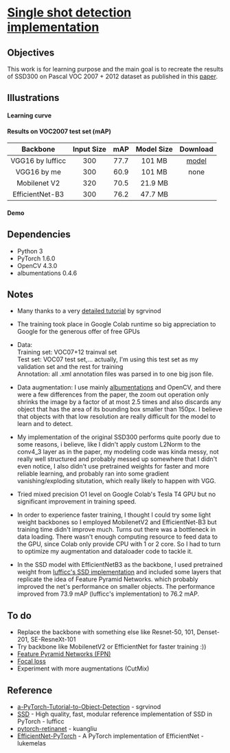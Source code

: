 # [Single shot detection implementation](https://arxiv.org/abs/1512.02325)

## Objectives
This work is for learning purpose and the main goal is to recreate the results of SSD300 on Pascal VOC 2007 + 2012 dataset 
as published in this [paper](https://arxiv.org/abs/1512.02325).

## Illustrations
#### Learning curve

#### Results on VOC2007 test set (mAP)
| Backbone          | Input Size  |   mAP   | Model Size | Download  |
| :---------------: | :----------:| :-----: | :--------: | :-------: |
|  VGG16 by lufficc |     300     |  77.7   |   101 MB   | [model](https://github.com/lufficc/SSD/releases/download/1.2/vgg_ssd300_voc0712.pth)  |
|  VGG16 by me      |     300     |  60.9   |   101 MB   | none      |
|  Mobilenet V2     |     320     |  70.5   |   21.9 MB  |   |
|  EfficientNet-B3  |     300     |  76.2   |   47.7 MB  |   |
 
#### Demo

## Dependencies
* Python 3
* PyTorch 1.6.0
* OpenCV 4.3.0
* albumentations 0.4.6

## Notes
* Many thanks to a very [detailed tutorial](https://github.com/sgrvinod/a-PyTorch-Tutorial-to-Object-Detection) by sgrvinod

* The training took place in Google Colab runtime so big appreciation to Google for the generous offer of free GPUs

* Data:<br>
Training set: VOC07+12 trainval set<br>
Test set: VOC07 test set,... actually, I'm using this test set as my validation set and the rest for training<br>
Annotation: all .xml annotation files was parsed in to one big json file.

* Data augmentation: I use mainly [albumentations](https://github.com/albumentations-team/albumentations) and OpenCV, 
and there were a few differences from the paper, the zoom out operation only shrinks the image by a factor of at most 2.5 times and also discards any object
that has the area of its bounding box smaller than 150px. 
I believe that objects with that low resolution are really difficult for the model to learn and to detect.

* My implementation of the original SSD300 performs quite poorly due to some reasons, i believe, like 
I didn't apply custom L2Norm to the conv4_3 layer as in the paper, 
my modeling code was kinda messy, not really well structured and probably messed up somewhere that I didn't even notice,
I also didn't use pretrained weights for faster and more reliable learning,
and probably ran into some gradient vanishing/exploding situtation, which really likely to happen with VGG.

* Tried mixed precision O1 level on Google Colab's Tesla T4 GPU but no significant improvement in training speed.

* In order to experience faster training, I thought I could try some light weight backbones so I employed MobilenetV2 and EfficientNet-B3 
but training time didn't improve much. Turns out there was a bottleneck in data loading.
There wasn't enough computing resource to feed data to the GPU, since Colab only provide CPU with 1 or 2 core.
So I had to turn to optimize my augmentation and dataloader code to tackle it.

* In the SSD model with EfficientNetB3 as the backbone, I used pretrained weight from 
[lufficc's SSD implementation](https://github.com/lufficc/SSD/tree/master/) and included some layers that replicate the idea of Feature Pyramid Networks.
which probably improved the net's performance on smaller objects. The performance improved from 73.9 mAP (lufficc's implementation) to 76.2 mAP.


## To do
* Replace the backbone with something else like Resnet-50, 101, Denset-201, SE-ResneXt-101 
* Try backbone like MobilenetV2 or EfficientNet for faster training :))
* [Feature Pyramid Networks (FPN)](https://medium.com/@jonathan_hui/understanding-feature-pyramid-networks-for-object-detection-fpn-45b227b9106c)
* [Focal loss](https://arxiv.org/abs/1708.02002v2)
* Experiment with more augmentations (CutMix)

## Reference
* [a-PyTorch-Tutorial-to-Object-Detection](https://github.com/sgrvinod/a-PyTorch-Tutorial-to-Object-Detection) - sgrvinod
* [SSD](https://github.com/lufficc/SSD/tree/master/) - High quality, fast, modular reference implementation of SSD in PyTorch - lufficc
* [pytorch-retinanet](https://github.com/kuangliu/pytorch-retinanet) - kuangliu
* [EfficientNet-PyTorch](https://github.com/lukemelas/EfficientNet-PyTorch) - A PyTorch implementation of EfficientNet - lukemelas
